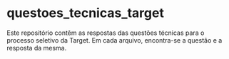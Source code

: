 # questoes_tecnicas_target
Este repositório contêm as respostas das questões técnicas para o processo seletivo da Target. Em cada arquivo, encontra-se a questão e a resposta da mesma.